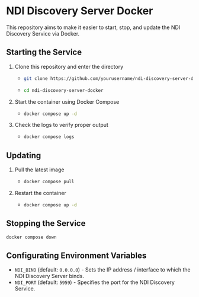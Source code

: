 # NDI Discovery Server Docker
This repository aims to make it easier to start, stop, and update the NDI Discovery Service via Docker.

## Starting the Service
1. Clone this repository and enter the directory
    - ```bash
      git clone https://github.com/yourusername/ndi-discovery-server-docker.git
      ```
    - ```bash
      cd ndi-discovery-server-docker
      ```
2. Start the container using Docker Compose
    - ```bash
      docker compose up -d
      ```
3. Check the logs to verify proper output
    - ```bash
      docker compose logs
      ```

## Updating
1. Pull the latest image
    - ```bash
      docker compose pull
      ```
2. Restart the container
    - ```bash
      docker compose up -d
      ```

## Stopping the Service
```bash
docker compose down
```

## Configurating Environment Variables
- `NDI_BIND` (default: `0.0.0.0`) - Sets the IP address / interface to which the NDI Discovery Server binds.
- `NDI_PORT` (default: `5959`) - Specifies the port for the NDI Discovery Service.
